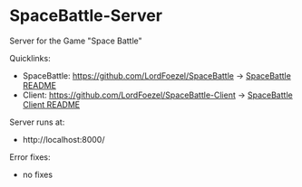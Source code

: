 # SpaceBattle-Server

Server for the Game "Space Battle" 

Quicklinks:
- SpaceBattle: https://github.com/LordFoezel/SpaceBattle -> [SpaceBattle README](../README.md)
- Client: https://github.com/LordFoezel/SpaceBattle-Client -> [SpaceBattle Client README](../client/README.md)

Server runs at:
- http://localhost:8000/

Error fixes:
- no fixes
